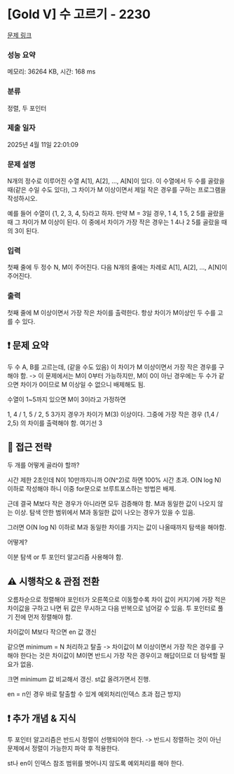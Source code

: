 # [Gold V] 수 고르기 - 2230 

[문제 링크](https://www.acmicpc.net/problem/2230) 

### 성능 요약

메모리: 36264 KB, 시간: 168 ms

### 분류

정렬, 두 포인터

### 제출 일자

2025년 4월 11일 22:01:09

### 문제 설명

<p>N개의 정수로 이루어진 수열 A[1], A[2], …, A[N]이 있다. 이 수열에서 두 수를 골랐을 때(같은 수일 수도 있다), 그 차이가 M 이상이면서 제일 작은 경우를 구하는 프로그램을 작성하시오.</p>

<p>예를 들어 수열이 {1, 2, 3, 4, 5}라고 하자. 만약 M = 3일 경우, 1 4, 1 5, 2 5를 골랐을 때 그 차이가 M 이상이 된다. 이 중에서 차이가 가장 작은 경우는 1 4나 2 5를 골랐을 때의 3이 된다.</p>

### 입력 

 <p>첫째 줄에 두 정수 N, M이 주어진다. 다음 N개의 줄에는 차례로 A[1], A[2], …, A[N]이 주어진다.</p>

### 출력 

 <p>첫째 줄에 M 이상이면서 가장 작은 차이를 출력한다. 항상 차이가 M이상인 두 수를 고를 수 있다.</p>

## ❗ 문제 요약

두 수 A, B를 고르는데, (같을 수도 있음) 
이 차이가 M 이상이면서 가장 작은 경우를 구해야 함.
-> 이 문제에서는 M이 0부터 가능하지만, M이 0이 아닌 경우에는 두 수가 같으면 차이가 0이므로 M 이상일 수 없으니 배제해도 됨.

수열이 1~5까지 있으면
M이 3이라고 가정하면

1, 4 / 1, 5 / 2, 5 3가지 경우가 차이가 M(3) 이상이다.
그중에 가장 작은 경우 (1,4 / 2,5) 의 차이를 출력해야 함. 여기선 3

## 🧠 접근 전략

두 개를 어떻게 골라야 할까?

시간 제한 2초인데 N이 10만까지니까 O(N^2)로 하면 100% 시간 초과.
O(N log N) 이하로 작성해야 하니 이중 for문으로 브루트포스하는 방법은 배제.

근데 결국 M보다 작은 경우가 아니라면 모두 검증해야 함. 
M과 동일한 값이 나오지 않는 이상. 탐색 안한 범위에서 M과 동일한 값이 나오는 경우가 있을 수 있음.

그러면 O(N log N) 이하로 M과 동일한 차이를 가지는 값이 나올때까지 탐색을 해야함.

어떻게?

이분 탐색 or 투 포인터 알고리즘 사용해야 함.

## ⚠ 시행착오 & 관점 전환

오름차순으로 정렬해야 포인터가 오른쪽으로 이동할수록 차이 값이 커지기에 가장 적은 차이값을 구하고 나면
뒤 값은 무시하고 다음 반복으로 넘어갈 수 있음. 투 포인터로 풀기 전에 먼저 정렬해야 함.

차이값이 M보다 작으면 en 값 갱신

같으면 minimum = N 처리하고 탈출
-> 차이값이 M 이상이면서 가장 작은 경우를 구해야 한다는 것은
차이값이 M이면 반드시 가장 작은 경우이고 해답이므로 더 탐색할 필요가 없음.

크면 minimum 값 비교해서 갱신.
st값 올려가면서 진행.

en = n인 경우 바로 탈출할 수 있게 예외처리(인덱스 초과 접근 방지)

## ❗ 추가 개념 & 지식

투 포인터 알고리즘은 반드시 정렬이 선행되어야 한다.
-> 반드시 정렬하는 것이 아닌 문제에서 정렬이 가능한지 파악 후 적용한다.

st나 en이 인덱스 참조 범위를 벗어나지 않도록 예외처리를 해야 한다.